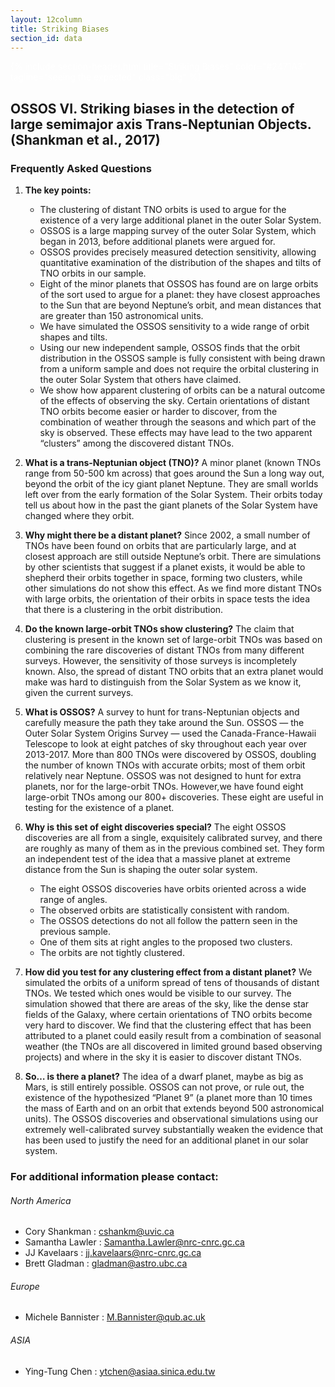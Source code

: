 ```yaml
---
layout: 12column
title: Striking Biases
section_id: data
---
```


<div class='full parallax' style='background-image: url(images/large_a_orbits_zoom.png); color: #fff;'
     xmlns="http://www.w3.org/1999/html">
  <div class='row'>
    <div class='twelve columns'>
      {% include section-header.html title="Striking Biases" color="#2471A3" tagline="seeing the expected" class="big" %}
    </div>
  </div>
  <div class='four spacing'></div>
</div>


## OSSOS VI. Striking biases in the detection of large semimajor axis Trans-Neptunian Objects. (Shankman et al., 2017)

### Frequently Asked Questions 

 1. **The key points:**
    * The clustering of distant TNO orbits is used to argue for the existence of a very large additional planet in the outer Solar System. 
    * OSSOS is a large mapping survey of the outer Solar System, which began in 2013, before additional planets were argued for. 
    * OSSOS provides precisely measured detection sensitivity, allowing quantitative examination of the distribution of the  shapes and tilts of TNO orbits in our sample. 
    * Eight of the minor planets that OSSOS has found are on large orbits of the sort used to argue for a planet: they have closest approaches to the Sun that are beyond Neptune’s orbit, and mean distances that are greater than 150 astronomical units. 
    * We have simulated the OSSOS sensitivity to a wide range of orbit shapes and tilts.
    * Using our new independent sample, OSSOS finds that the orbit distribution in the OSSOS sample is fully consistent with being drawn from a uniform sample and does not require the orbital clustering in the outer Solar System that others have claimed.
    * We show how apparent clustering of orbits can be a natural outcome of the effects of observing the sky. Certain orientations of distant TNO orbits become easier or harder to discover, from the combination of weather through the seasons and which part of the sky is observed. These effects may have lead to the two apparent “clusters” among the discovered distant TNOs.


2. **What is a trans-Neptunian object (TNO)?**
A minor planet (known TNOs range from 50-500 km across) that goes around the Sun a long way out, beyond the orbit of the icy giant planet Neptune. They are small worlds left over from the early formation of the Solar System. Their orbits today tell us about how in the past the giant planets of the Solar System have changed where they orbit.

3. **Why might there be a distant planet?**
Since 2002, a small number of TNOs have been found on orbits that are particularly large, and at closest approach are still outside Neptune’s orbit. There are simulations by other scientists that suggest if a planet exists, it would be able to shepherd their orbits together in space, forming two clusters, while other simulations do not show this effect. As we find more distant TNOs with large orbits, the orientation of their orbits in space tests the idea that there is a clustering in the orbit distribution.

1. **Do the known large-orbit TNOs show clustering?**
The claim that clustering is present in the known set of large-orbit TNOs was based on combining the rare discoveries of distant TNOs from many different surveys. However, the sensitivity of those surveys is incompletely known. Also, the spread of distant TNO orbits that an extra planet would make was hard to distinguish from the Solar System as we know it, given the current surveys. 

1. **What is OSSOS?**
A survey to hunt for trans-Neptunian objects and carefully measure the path they take around the Sun. OSSOS — the Outer Solar System Origins Survey — used the Canada-France-Hawaii Telescope to look at eight patches of sky throughout each year over 2013-2017. More than 800 TNOs were discovered by OSSOS, doubling the number of known TNOs with accurate orbits; most of them orbit relatively near Neptune. OSSOS was not designed to hunt for extra planets, nor for the large-orbit TNOs.   However,we have found eight large-orbit TNOs among our 800+ discoveries. These eight are useful in testing for the existence of a planet.

1. **Why is this set of eight discoveries special?**
The eight OSSOS discoveries are all from a single, exquisitely calibrated survey, and there are roughly as many of them as in the previous combined set. They form an independent test of the idea that a massive planet at extreme distance from the Sun is shaping the outer solar system. 
    * The eight OSSOS discoveries have orbits oriented across a wide range of angles.
    * The observed orbits are statistically consistent with random. 
    * The OSSOS detections do not all follow the pattern seen in the previous sample. 
    * One of them sits at right angles to the proposed two clusters. 
    * The orbits are not tightly clustered.


1. **How did you test for any clustering effect from a distant planet?**
We simulated the orbits of a uniform spread of tens of thousands of distant TNOs. We tested which ones would be visible to our survey. The simulation showed that there are areas of the sky, like the dense star fields of the Galaxy, where certain orientations of TNO orbits become very hard to discover. We find that the clustering effect that has been attributed to a planet could easily result from a combination of seasonal weather (the TNOs are all discovered in limited ground based observing projects) and where in the sky it is easier to discover distant TNOs.

1. **So… is there a planet?**
The idea of a dwarf planet, maybe as big as Mars, is still entirely possible. OSSOS can not prove, or rule out, the existence of the hypothesized “Planet 9” (a planet more than 10 times the mass of Earth and on an orbit that extends beyond 500 astronomical units). The OSSOS discoveries and observational simulations using our extremely well-calibrated survey substantially weaken the evidence that has been used to justify the need for an additional planet in our solar system.

### For additional information please contact:

###### North America
  * Cory Shankman : cshankm@uvic.ca
  * Samantha Lawler : Samantha.Lawler@nrc-cnrc.gc.ca
  * JJ Kavelaars : jj.kavelaars@nrc-cnrc.gc.ca
  * Brett Gladman : gladman@astro.ubc.ca
  
###### Europe
  * Michele Bannister :  M.Bannister@qub.ac.uk
  
###### ASIA
  * Ying-Tung Chen :  ytchen@asiaa.sinica.edu.tw
  
